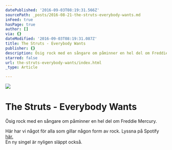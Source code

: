 ```yaml
---
datePublished: '2016-09-03T08:19:31.566Z'
sourcePath: _posts/2016-08-21-the-struts-everybody-wants.md
inFeed: true
hasPage: true
author: []
via: {}
dateModified: '2016-09-03T08:19:31.087Z'
title: The Struts - Everybody Wants
publisher: {}
description: Ösig rock med en sångare om påminner en hel del om Freddie Mercury.
starred: false
url: the-struts-everybody-wants/index.html
_type: Article

---
```

![](https://the-grid-user-content.s3-us-west-2.amazonaws.com/049fef7d-5175-4921-9a85-823ca8c69de7.jpg)

# The Struts - Everybody Wants

Ösig rock med en sångare om påminner en hel del om Freddie Mercury.

Här har vi något för alla som gillar någon form av rock. Lyssna på Spotify [här.][0]  
En ny singel är nyligen släppt också.

[0]: https://open.spotify.com/album/5jQD9aAuIOy8LIGkVlgVKq